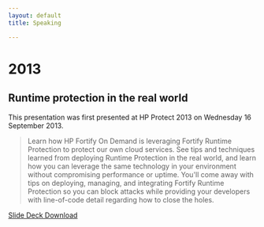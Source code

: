 ```yaml
---
layout: default
title: Speaking

---
```


#  2013

## Runtime protection in the real world

This presentation was first presented at HP Protect 2013 on Wednesday 16 September 2013.

>  Learn how HP Fortify On Demand is leveraging Fortify Runtime Protection to protect our own cloud services. See tips and techniques learned from deploying Runtime Protection in the real world, and learn how you can leverage the same technology in your environment without compromising performance or uptime. You'll come away with tips on deploying, managing, and integrating Fortify Runtime Protection so you can block attacks while providing your developers with line-of-code detail regarding how to close the holes.

[Slide Deck Download](http://data.brooksgarrett.com/collateral/decks/protect2013_1298_runtime_protection_in_the_real_world.pptx)

